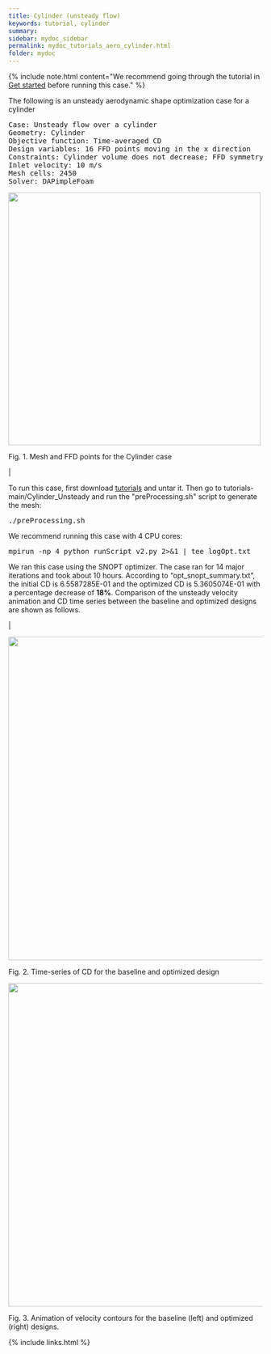 ```yaml
---
title: Cylinder (unsteady flow)
keywords: tutorial, cylinder
summary: 
sidebar: mydoc_sidebar
permalink: mydoc_tutorials_aero_cylinder.html
folder: mydoc
---
```


{% include note.html content="We recommend going through the tutorial in [Get started](mydoc_get_started_download_docker.html) before running this case." %}

The following is an unsteady aerodynamic shape optimization case for a cylinder
<pre>
Case: Unsteady flow over a cylinder
Geometry: Cylinder
Objective function: Time-averaged CD
Design variables: 16 FFD points moving in the x direction
Constraints: Cylinder volume does not decrease; FFD symmetry wrt z=0 and y=0
Inlet velocity: 10 m/s
Mesh cells: 2450
Solver: DAPimpleFoam
</pre>

<img src="{{ site.url }}{{ site.baseurl }}/images/tutorials/Cylinder_FFD.png" width="500" />

Fig. 1. Mesh and FFD points for the Cylinder case

|

To run this case, first download [tutorials](https://github.com/DAFoam/tutorials/archive/main.tar.gz) and untar it. Then go to tutorials-main/Cylinder_Unsteady and run the "preProcessing.sh" script to generate the mesh:

<pre>
./preProcessing.sh
</pre>

We recommend running this case with 4 CPU cores:

<pre>
mpirun -np 4 python runScript_v2.py 2>&1 | tee logOpt.txt
</pre>

We ran this case using the SNOPT optimizer. The case ran for 14 major iterations and took about 10 hours. According to “opt_snopt_summary.txt”, the initial CD is 6.5587285E-01 and the optimized CD is 5.3605074E-01 with a percentage decrease of **18%**.
Comparison of the unsteady velocity animation and CD time series between the baseline and optimized designs are shown as follows.

|

<img src="{{ site.url }}{{ site.baseurl }}/images/tutorials/Cylinder_TimeSeriesCD.png" width="640" />

Fig. 2. Time-series of CD for the baseline and optimized design

<img src="{{ site.url }}{{ site.baseurl }}/images/tutorials/Cylinder_U.gif" width="640" />

Fig. 3. Animation of velocity contours for the baseline (left) and optimized (right) designs.

{% include links.html %}
